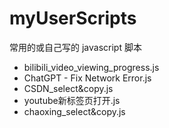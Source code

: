# myUserScripts
常用的或自己写的 javascript 脚本


- bilibili_video_viewing_progress.js
- ChatGPT - Fix Network Error.js
- CSDN_select&copy.js
- youtube新标签页打开.js
- chaoxing_select&copy.js
